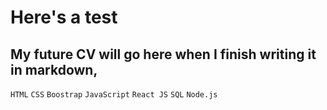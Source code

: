 # Here's a test
## My future CV will go here when I finish writing it in markdown,

`HTML` `CSS` `Boostrap` `JavaScript` `React JS` `SQL` `Node.js`